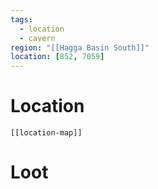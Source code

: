 ```yaml
---
tags:
  - location
  - cavern
region: "[[Hagga Basin South]]"
location: [852, 7059]
---
```

# Location
```meta-bind-embed
[[location-map]]
```
# Loot